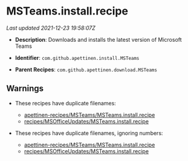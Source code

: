 # MSTeams.install.recipe

_Last updated 2021-12-23 19:58:07Z_

- **Description**: Downloads and installs the latest version of Microsoft Teams

- **Identifier**: `com.github.apettinen.install.MSTeams`

- **Parent Recipes**: `com.github.apettinen.download.MSTeams`

## Warnings

- These recipes have duplicate filenames:
    - [apettinen-recipes/MSTeams/MSTeams.install.recipe](/autopkg-dupe-tracker/apettinen-recipes/MSTeams/MSTeams.install.recipe)
    - [recipes/MSOfficeUpdates/MSTeams.install.recipe](/autopkg-dupe-tracker/recipes/MSOfficeUpdates/MSTeams.install.recipe)

- These recipes have duplicate filenames, ignoring numbers:
    - [apettinen-recipes/MSTeams/MSTeams.install.recipe](/autopkg-dupe-tracker/apettinen-recipes/MSTeams/MSTeams.install.recipe)
    - [recipes/MSOfficeUpdates/MSTeams.install.recipe](/autopkg-dupe-tracker/recipes/MSOfficeUpdates/MSTeams.install.recipe)